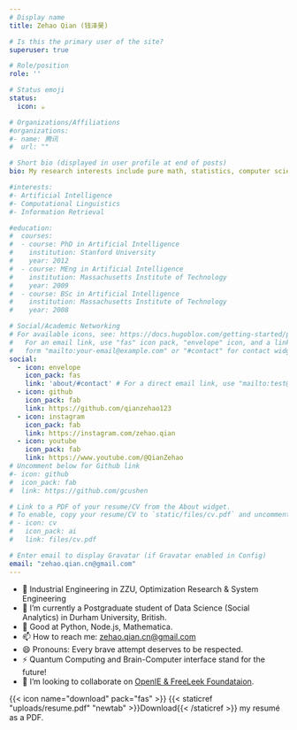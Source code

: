 ```yaml
---
# Display name
title: Zehao Qian (钱泽昊)

# Is this the primary user of the site?
superuser: true

# Role/position
role: ''

# Status emoji
status:
  icon: ☕️

# Organizations/Affiliations
#organizations:
#- name: 腾讯
#  url: ""

# Short bio (displayed in user profile at end of posts)
bio: My research interests include pure math, statistics, computer science.

#interests:
#- Artificial Intelligence
#- Computational Linguistics
#- Information Retrieval

#education:
#  courses:
#  - course: PhD in Artificial Intelligence
#    institution: Stanford University
#    year: 2012
#  - course: MEng in Artificial Intelligence
#    institution: Massachusetts Institute of Technology
#    year: 2009
#  - course: BSc in Artificial Intelligence
#    institution: Massachusetts Institute of Technology
#    year: 2008

# Social/Academic Networking
# For available icons, see: https://docs.hugoblox.com/getting-started/page-builder/#icons
#   For an email link, use "fas" icon pack, "envelope" icon, and a link in the
#   form "mailto:your-email@example.com" or "#contact" for contact widget.
social:
  - icon: envelope
    icon_pack: fas
    link: 'about/#contact' # For a direct email link, use "mailto:test@example.org".
  - icon: github
    icon_pack: fab
    link: https://github.com/qianzehao123
  - icon: instagram
    icon_pack: fab
    link: https://instagram.com/zehao.qian
  - icon: youtube
    icon_pack: fab
    link: https://www.youtube.com/@QianZehao
# Uncomment below for Github link
#- icon: github
#  icon_pack: fab
#  link: https://github.com/gcushen

# Link to a PDF of your resume/CV from the About widget.
# To enable, copy your resume/CV to `static/files/cv.pdf` and uncomment the lines below.
# - icon: cv
#   icon_pack: ai
#   link: files/cv.pdf

# Enter email to display Gravatar (if Gravatar enabled in Config)
email: "zehao.qian.cn@gmail.com"
---
```


- 🔭 Industrial Engineering in ZZU, Optimization Research & System Engineering
- 💬 I’m currently a Postgraduate student of Data Science (Social Analytics) in Durham University, British.
- 🌱 Good at Python, Node.js, Mathematica.
- 📫 How to reach me: zehao.qian.cn@gmail.com
- 😄 Pronouns: Every brave attempt deserves to be respected.
- ⚡ Quantum Computing and Brain-Computer interface stand for the future!
- 👯 I’m looking to collaborate on [OpenIE & FreeLeek Foundataion](https://qianzehao123.github.io/OpenIE/).

{{< icon name="download" pack="fas" >}} {{< staticref "uploads/resume.pdf" "newtab" >}}Download{{< /staticref >}} my resumé as a PDF.



